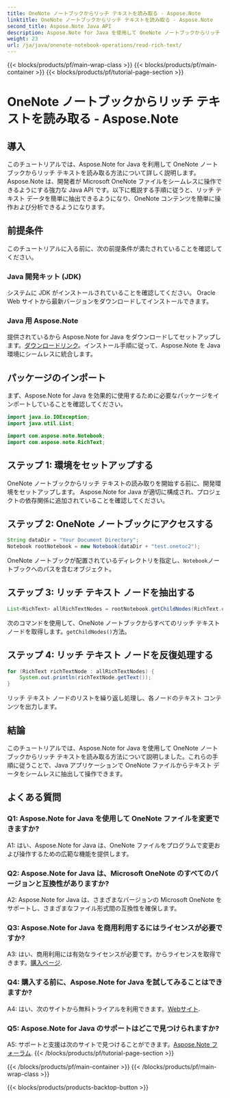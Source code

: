 ```yaml
---
title: OneNote ノートブックからリッチ テキストを読み取る - Aspose.Note
linktitle: OneNote ノートブックからリッチ テキストを読み取る - Aspose.Note
second_title: Aspose.Note Java API
description: Aspose.Note for Java を使用して OneNote ノートブックからリッチ テキストを読み取る方法を学びます。シームレスな OneNote 統合により Java アプリケーションを強化します。
weight: 23
url: /ja/java/onenote-notebook-operations/read-rich-text/
---
```


{{< blocks/products/pf/main-wrap-class >}}
{{< blocks/products/pf/main-container >}}
{{< blocks/products/pf/tutorial-page-section >}}

# OneNote ノートブックからリッチ テキストを読み取る - Aspose.Note

## 導入

このチュートリアルでは、Aspose.Note for Java を利用して OneNote ノートブックからリッチ テキストを読み取る方法について詳しく説明します。 Aspose.Note は、開発者が Microsoft OneNote ファイルをシームレスに操作できるようにする強力な Java API です。以下に概説する手順に従うと、リッチ テキスト データを簡単に抽出できるようになり、OneNote コンテンツを簡単に操作および分析できるようになります。

## 前提条件

このチュートリアルに入る前に、次の前提条件が満たされていることを確認してください。

### Java 開発キット (JDK)

システムに JDK がインストールされていることを確認してください。 Oracle Web サイトから最新バージョンをダウンロードしてインストールできます。

### Java 用 Aspose.Note

提供されているから Aspose.Note for Java をダウンロードしてセットアップします。[ダウンロードリンク](https://releases.aspose.com/note/java/)。インストール手順に従って、Aspose.Note を Java 環境にシームレスに統合します。

## パッケージのインポート

まず、Aspose.Note for Java を効果的に使用するために必要なパッケージをインポートしていることを確認してください。

```java
import java.io.IOException;
import java.util.List;

import com.aspose.note.Notebook;
import com.aspose.note.RichText;
```

## ステップ 1: 環境をセットアップする

OneNote ノートブックからリッチ テキストの読み取りを開始する前に、開発環境をセットアップします。 Aspose.Note for Java が適切に構成され、プロジェクトの依存関係に追加されていることを確認してください。

## ステップ 2: OneNote ノートブックにアクセスする

```java
String dataDir = "Your Document Directory";
Notebook rootNotebook = new Notebook(dataDir + "test.onetoc2");
```

OneNote ノートブックが配置されているディレクトリを指定し、`Notebook`ノートブックへのパスを含むオブジェクト。

## ステップ 3: リッチ テキスト ノードを抽出する

```java
List<RichText> allRichTextNodes = rootNotebook.getChildNodes(RichText.class);
```

次のコマンドを使用して、OneNote ノートブックからすべてのリッチ テキスト ノードを取得します。`getChildNodes()`方法。

## ステップ 4: リッチ テキスト ノードを反復処理する

```java
for (RichText richTextNode : allRichTextNodes) {
    System.out.println(richTextNode.getText());
}
```

リッチ テキスト ノードのリストを繰り返し処理し、各ノードのテキスト コンテンツを出力します。

## 結論

このチュートリアルでは、Aspose.Note for Java を使用して OneNote ノートブックからリッチ テキストを読み取る方法について説明しました。これらの手順に従うことで、Java アプリケーションで OneNote ファイルからテキスト データをシームレスに抽出して操作できます。

## よくある質問

### Q1: Aspose.Note for Java を使用して OneNote ファイルを変更できますか?

A1: はい、Aspose.Note for Java は、OneNote ファイルをプログラムで変更および操作するための広範な機能を提供します。

### Q2: Aspose.Note for Java は、Microsoft OneNote のすべてのバージョンと互換性がありますか?

A2: Aspose.Note for Java は、さまざまなバージョンの Microsoft OneNote をサポートし、さまざまなファイル形式間の互換性を確保します。

### Q3: Aspose.Note for Java を商用利用するにはライセンスが必要ですか?

 A3: はい、商用利用には有効なライセンスが必要です。からライセンスを取得できます。[購入ページ](https://purchase.aspose.com/buy).

### Q4: 購入する前に、Aspose.Note for Java を試してみることはできますか?

 A4: はい、次のサイトから無料トライアルを利用できます。[Webサイト](https://releases.aspose.com/).

### Q5: Aspose.Note for Java のサポートはどこで見つけられますか?

 A5: サポートと支援は次のサイトで見つけることができます。[Aspose.Note フォーラム](https://forum.aspose.com/c/note/28).
{{< /blocks/products/pf/tutorial-page-section >}}

{{< /blocks/products/pf/main-container >}}
{{< /blocks/products/pf/main-wrap-class >}}

{{< blocks/products/products-backtop-button >}}
